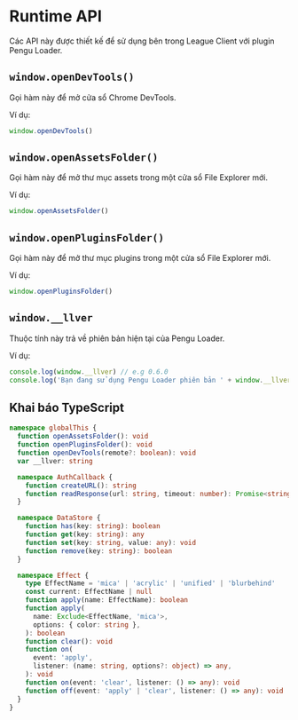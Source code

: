 # Runtime API

Các API này được thiết kế để sử dụng bên trong League Client với plugin Pengu Loader.

## `window.openDevTools()`

<Badge type="tip" text="since v0.3" />

Gọi hàm này để mở cửa sổ Chrome DevTools.

Ví dụ:

```js
window.openDevTools()
```

## `window.openAssetsFolder()`

<Badge type="tip" text="since v1.0" />

Gọi hàm này để mở thư mục assets trong một cửa sổ File Explorer mới.

Ví dụ:

```js
window.openAssetsFolder()
```

## `window.openPluginsFolder()`

<Badge type="tip" text="since v1.0" />

Gọi hàm này để mở thư mục plugins trong một cửa sổ File Explorer mới.

Ví dụ:

```js
window.openPluginsFolder()
```

## `window.__llver`

<Badge type="tip" text="since v0.6" />

Thuộc tính này trả về phiên bản hiện tại của Pengu Loader.

Ví dụ:

```js
console.log(window.__llver) // e.g 0.6.0
console.log('Bạn đang sử dụng Pengu Loader phiên bản ' + window.__llver)
```

## Khai báo TypeScript

```ts
namespace globalThis {
  function openAssetsFolder(): void
  function openPluginsFolder(): void
  function openDevTools(remote?: boolean): void
  var __llver: string

  namespace AuthCallback {
    function createURL(): string
    function readResponse(url: string, timeout: number): Promise<string | null>
  }

  namespace DataStore {
    function has(key: string): boolean
    function get(key: string): any
    function set(key: string, value: any): void
    function remove(key: string): boolean
  }

  namespace Effect {
    type EffectName = 'mica' | 'acrylic' | 'unified' | 'blurbehind'
    const current: EffectName | null
    function apply(name: EffectName): boolean
    function apply(
      name: Exclude<EffectName, 'mica'>,
      options: { color: string },
    ): boolean
    function clear(): void
    function on(
      event: 'apply',
      listener: (name: string, options?: object) => any,
    ): void
    function on(event: 'clear', listener: () => any): void
    function off(event: 'apply' | 'clear', listener: () => any): void
  }
}
```
